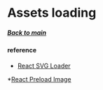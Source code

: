 # Assets loading
##### [Back to main](../README.md)

#### reference
* [React SVG Loader](https://www.npmjs.com/package/react-svg-loader)

*[React Preload Image](https://www.npmjs.com/package/react-preload-image)
